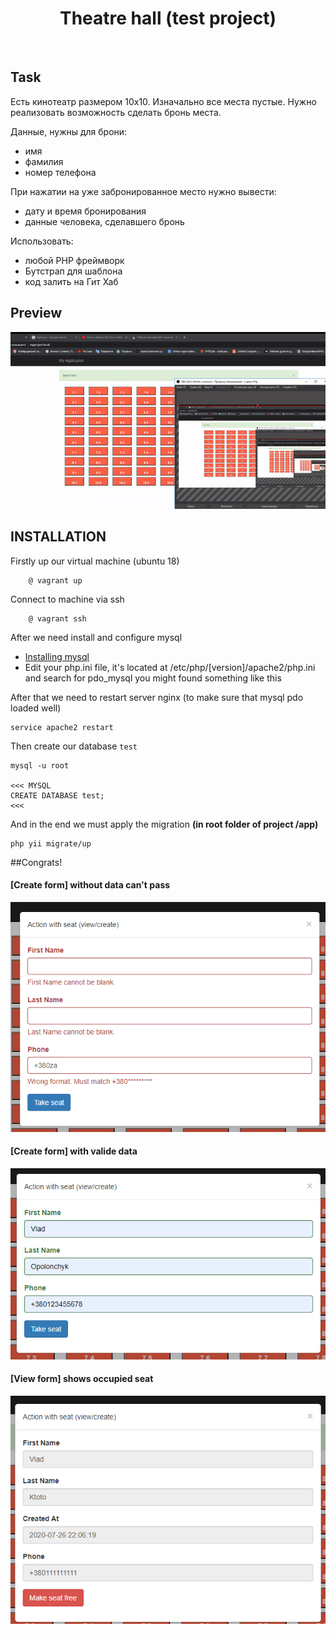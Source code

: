 <p align="center">
    <h1 align="center">Theatre hall (test project)</h1>
    <br>
</p>

Task
------------
Есть кинотеатр размером 10x10. Изначально все места пустые. Нужно реализовать возможность сделать бронь места.

Данные, нужны для брони:
- имя
- фамилия
- номер телефона

При нажатии на уже забронированное место нужно вывести:
- дату и время бронирования
- данные человека, сделавшего бронь

Использовать:
- любой PHP фреймворк
- Бутстрап для шаблона
- код залить на Гит Хаб

Preview
------------
![](theatre-hall.gif)


INSTALLATION
------------
Firstly up our virtual machine (ubuntu 18)
```
    @ vagrant up
```
Connect to machine via ssh
```
    @ vagrant ssh
```
After we need install and configure mysql
 - [Installing mysql](https://www.digitalocean.com/community/tutorials/mysql-ubuntu-18-04-ru)
 - Edit your php.ini file, it's located at /etc/php/[version]/apache2/php.ini and search for pdo_mysql you might found something like this

After that we need to restart server nginx (to make sure that mysql pdo loaded well)

```
service apache2 restart
```

Then create our database `test`
```
mysql -u root

<<< MYSQL
CREATE DATABASE test;
<<<
```

And in the end we must apply the migration
**(in root folder of project /app)**
```
php yii migrate/up
```
##Congrats!
#### [Create form] without data can't pass
![](th-1.png)
#### [Create form] with valide data
![](th-2.png)
#### [View form] shows occupied seat
![](th-3.png)